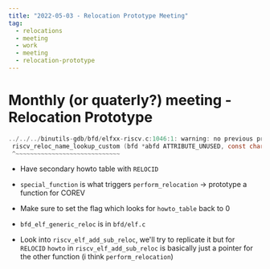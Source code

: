 ```yaml
---
title: "2022-05-03 - Relocation Prototype Meeting"
tag: 
  - relocations
  - meeting
  - work
  - meeting
  - relocation-prototype
---
```

# Monthly (or quaterly?) meeting - Relocation Prototype

```c
../../../binutils-gdb/bfd/elfxx-riscv.c:1046:1: warning: no previous prototype for ‘riscv_reloc_name_lookup_custom’ [-Wmissing-prototypes]
 riscv_reloc_name_lookup_custom (bfd *abfd ATTRIBUTE_UNUSED, const char *r_name)
 ^~~~~~~~~~~~~~~~~~~~~~~~~~~~~~
```

* Have secondary howto table with `RELOCID` 
* `special_function` is what triggers `perform_relocation` -> prototype a function for COREV
* Make sure to set the flag which looks for `howto_table` back to 0

* `bfd_elf_generic_reloc` is in `bfd/elf.c`

* Look into `riscv_elf_add_sub_reloc`, we'll try to replicate it but for `RELOCID`
`howto` in `riscv_elf_add_sub_reloc` is basically just a pointer for the other function (i think `perform_relocation`)